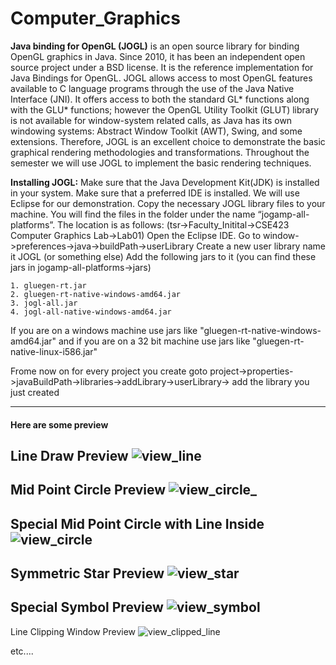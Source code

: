 # Computer_Graphics

**Java binding for OpenGL (JOGL)** is an open source library for binding OpenGL graphics in Java. Since 2010, it has been an independent open source project under a BSD license. It is the reference implementation for Java Bindings for OpenGL. JOGL allows access to most OpenGL features available to C language programs through the use of the Java Native Interface (JNI). It offers access to both the standard GL* functions along with the GLU* functions; however the OpenGL Utility Toolkit (GLUT) library is not available for window-system related calls, as Java has its own windowing systems: Abstract Window Toolkit (AWT), Swing, and some extensions. Therefore, JOGL is an excellent choice to demonstrate the basic graphical rendering methodologies and transformations. Throughout the semester we will use JOGL to implement the basic rendering techniques. 

**Installing JOGL:**
Make sure that the Java Development Kit(JDK) is installed in your system.
Make sure that a preferred IDE is installed. We will use Eclipse for our demonstration. 
Copy the necessary JOGL library files to your machine. You will find the files in the folder under the name “jogamp-all-platforms”. The location is as follows: (tsr->Faculty_Initital->CSE423 Computer Graphics Lab->Lab01)
Open the Eclipse IDE. 
Go to window->preferences->java->buildPath->userLibrary
Create a new user library name it JOGL (or something else)
Add the following jars to it (you can find these jars in jogamp-all-platforms->jars)
```
1. gluegen-rt.jar
2. gluegen-rt-native-windows-amd64.jar
3. jogl-all.jar
4. jogl-all-native-windows-amd64.jar
```
If you are on a windows machine use jars like "gluegen-rt-native-windows-amd64.jar" and if you are on a 32 bit machine use jars like "gluegen-rt-native-linux-i586.jar"

Frome now on for every project you create goto project->properties->javaBuildPath->libraries->addLibrary->userLibrary-> add the library you just created

--------------------------------------------------

#### Here are some preview 

Line Draw Preview
![view_line](https://user-images.githubusercontent.com/35567854/70389661-b3ef4480-19ec-11ea-9d27-b739fe92b5a7.PNG)
-----------------
Mid Point Circle Preview
![view_circle_](https://user-images.githubusercontent.com/35567854/70389665-b487db00-19ec-11ea-813a-92698b7fb0f7.PNG)
-----------------
Special Mid Point Circle with Line Inside
![view_circle](https://user-images.githubusercontent.com/35567854/70389664-b487db00-19ec-11ea-8e42-1198a7122c66.PNG)
-----------------
Symmetric Star Preview
![view_star](https://user-images.githubusercontent.com/35567854/70389662-b3ef4480-19ec-11ea-8cf4-9b6aa861bf11.PNG)
-----------------
Special Symbol Preview
![view_symbol](https://user-images.githubusercontent.com/35567854/70389663-b487db00-19ec-11ea-903f-0ed8bef40efe.PNG)
-----------------
Line Clipping Window Preview
![view_clipped_line](https://user-images.githubusercontent.com/35567854/70389660-b3ef4480-19ec-11ea-9fcd-3da11ef95320.PNG)

etc....
